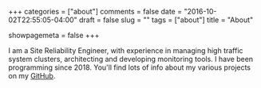 +++ 
categories = ["about"] 
comments = false 
date = "2016-10-02T22:55:05-04:00" 
draft = false 
slug = "" 
tags = ["about"] 
title = "About"

showpagemeta = false 
+++

I am a Site Reliability Engineer, with experience in managing high traffic system clusters, architecting and developing monitoring tools. I have been programming since 2018. You'll find lots of info about my various projects on my [GitHub](https://github.com/parvez0?tab=repositories).